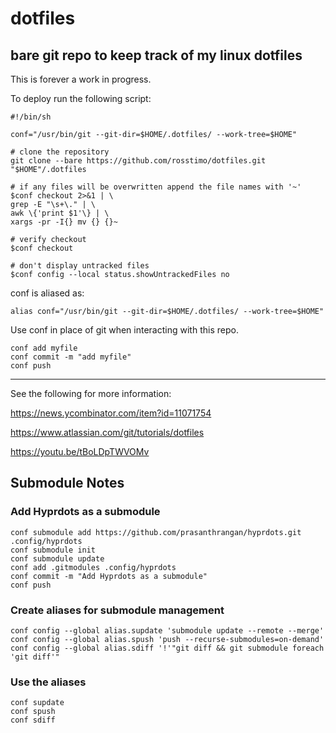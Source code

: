 # dotfiles

## bare git repo to keep track of my linux dotfiles

This is forever a work in progress.

To deploy run the following script:

```
#!/bin/sh

conf="/usr/bin/git --git-dir=$HOME/.dotfiles/ --work-tree=$HOME"

# clone the repository
git clone --bare https://github.com/rosstimo/dotfiles.git "$HOME"/.dotfiles

# if any files will be overwritten append the file names with '~'
$conf checkout 2>&1 | \
grep -E "\s+\." | \
awk \{'print $1'\} | \
xargs -pr -I{} mv {} {}~

# verify checkout
$conf checkout

# don't display untracked files
$conf config --local status.showUntrackedFiles no
```

conf is aliased as:

```alias conf="/usr/bin/git --git-dir=$HOME/.dotfiles/ --work-tree=$HOME"```

Use conf in place of git when interacting with this repo.

```
conf add myfile
conf commit -m "add myfile"
conf push
```

***

See the following for more information:

https://news.ycombinator.com/item?id=11071754

https://www.atlassian.com/git/tutorials/dotfiles

https://youtu.be/tBoLDpTWVOMv


## Submodule Notes

### Add Hyprdots as a submodule
```
conf submodule add https://github.com/prasanthrangan/hyprdots.git .config/hyprdots
conf submodule init
conf submodule update
conf add .gitmodules .config/hyprdots
conf commit -m "Add Hyprdots as a submodule"
conf push
```

### Create aliases for submodule management
```
conf config --global alias.supdate 'submodule update --remote --merge'
conf config --global alias.spush 'push --recurse-submodules=on-demand'
conf config --global alias.sdiff '!'"git diff && git submodule foreach 'git diff'"
``` 

### Use the aliases
```
conf supdate
conf spush
conf sdiff
```
